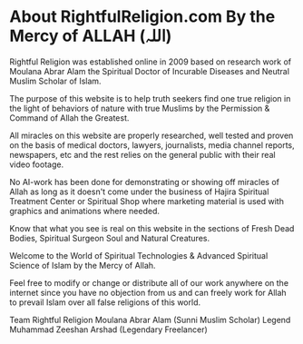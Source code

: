 # About RightfulReligion.com By the Mercy of ALLAH (اللہ)

Rightful Religion was established online in 2009 based on research work of Moulana Abrar Alam the Spiritual Doctor of Incurable Diseases and Neutral Muslim Scholar of Islam.

The purpose of this website is to help truth seekers find one true religion in the light of behaviors of nature with true Muslims by the Permission & Command of Allah the Greatest.

All miracles on this website are properly researched, well tested and proven on the basis of medical doctors, lawyers, journalists, media channel reports, newspapers, etc and the rest relies on the general public with their real video footage.

No AI-work has been done for demonstrating or showing off miracles of Allah as long as it doesn't come under the business of Hajira Spiritual Treatment Center or Spiritual Shop where marketing material is used with graphics and animations where needed.

Know that what you see is real on this website in the sections of Fresh Dead Bodies, Spiritual Surgeon Soul and Natural Creatures.

Welcome to the World of Spiritual Technologies & Advanced Spiritual Science of Islam by the Mercy of Allah.

Feel free to modify or change or distribute all of our work anywhere on the internet since you have no objection from us and can freely work for Allah to prevail Islam over all false religions of this world.

Team Rightful Religion
Moulana Abrar Alam (Sunni Muslim Scholar)
Legend Muhammad Zeeshan Arshad (Legendary Freelancer)
